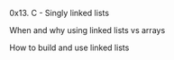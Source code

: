 0x13. C - Singly linked lists

When and why using linked lists vs arrays

How to build and use linked lists
